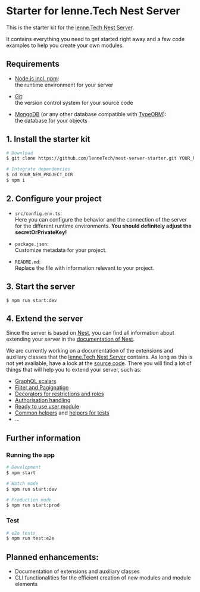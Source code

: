 # Starter for lenne.Tech Nest Server

This is the starter kit for the [lenne.Tech Nest Server](https://github.com/lenneTech/nest-server).

It contains everything you need to get started right away and a few code examples to help you create your own modules.

## Requirements

- [Node.js incl. npm](https://nodejs.org):  
the runtime environment for your server

- [Git](https://git-scm.com/book/en/v2/Getting-Started-Installing-Git):  
the version control system for your source code

- [MongoDB](https://docs.mongodb.com/manual/installation/#mongodb-community-edition-installation-tutorials) 
(or any other database compatible with [TypeORM](https://typeorm.io)):  
the database for your objects  


## 1. Install the starter kit

```bash
# Download
$ git clone https://github.com/lenneTech/nest-server-starter.git YOUR_NEW_PROJECT_DIR

# Integrate dependencies
$ cd YOUR_NEW_PROJECT_DIR
$ npm i
```

## 2. Configure your project

- `src/config.env.ts`:  
Here you can configure the behavior and the connection of the server for the different runtime 
environments. **You should definitely adjust the secretOrPrivateKey!**

- `package.json`:  
Customize metadata for your project.

- `README.md`:  
Replace the file with information relevant to your project.


## 3. Start the server

`$ npm run start:dev`


## 4. Extend the server

Since the server is based on [Nest](https://nestjs.com/), you can find all information about extending your server
in the [documentation of Nest](https://docs.nestjs.com/).

We are currently working on a documentation of the extensions and auxiliary classes that the 
[lenne.Tech Nest Server](https://github.com/lenneTech/nest-server) contains. As long as this is not yet available, 
have a look at the [source code](https://github.com/lenneTech/nest-server/tree/master/src/core). 
There you will find a lot of things that will help you to extend your server, such as:

- [GraphQL scalars](https://github.com/lenneTech/nest-server/tree/master/src/core/common/scalars)
- [Filter and Pagignation](https://github.com/lenneTech/nest-server/tree/master/src/core/common/args)
- [Decorators for restrictions and roles](https://github.com/lenneTech/nest-server/tree/master/src/core/common/decorators)
- [Authorisation handling](https://github.com/lenneTech/nest-server/tree/master/src/core/modules/auth)
- [Ready to use user module](https://github.com/lenneTech/nest-server/tree/master/src/core/modules/user)
- [Common helpers](https://github.com/lenneTech/nest-server/tree/master/src/core/common/helpers) and 
[helpers for tests](https://github.com/lenneTech/nest-server/blob/master/src/test/test.helper.ts)
- ...


## Further information

### Running the app

```bash
# Development
$ npm start

# Watch mode
$ npm run start:dev

# Production mode
$ npm run start:prod
```

### Test

```bash
# e2e tests
$ npm run test:e2e
```

## Planned enhancements:

- Documentation of extensions and auxiliary classes
- CLI functionalities for the efficient creation of new modules and module elements
